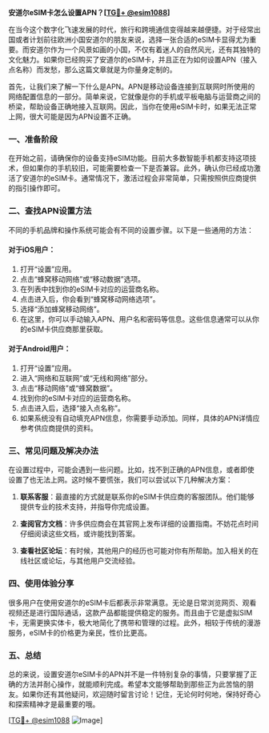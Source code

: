 **安道尔eSIM卡怎么设置APN？[[TG💪+ @esim1088](https://t.me/s/esim1088)]**

在当今这个数字化飞速发展的时代，旅行和跨境通信变得越来越便捷。对于经常出国或者计划前往欧洲小国安道尔的朋友来说，选择一张合适的eSIM卡显得尤为重要。而安道尔作为一个风景如画的小国，不仅有着迷人的自然风光，还有其独特的文化魅力。如果你已经购买了安道尔的eSIM卡，并且正在为如何设置APN（接入点名称）而发愁，那么这篇文章就是为你量身定制的。

首先，让我们来了解一下什么是APN。APN是移动设备连接到互联网时所使用的网络配置信息的一部分。简单来说，它就像是你的手机或平板电脑与运营商之间的桥梁，帮助设备正确地接入互联网。因此，当你在使用eSIM卡时，如果无法正常上网，很大可能是因为APN设置不正确。

### 一、准备阶段

在开始之前，请确保你的设备支持eSIM功能。目前大多数智能手机都支持这项技术，但如果你的手机较旧，可能需要检查一下是否兼容。此外，确认你已经成功激活了安道尔的eSIM卡。通常情况下，激活过程会非常简单，只需按照供应商提供的指引操作即可。

### 二、查找APN设置方法

不同的手机品牌和操作系统可能会有不同的设置步骤。以下是一些通用的方法：

#### 对于iOS用户：
1. 打开“设置”应用。
2. 点击“蜂窝移动网络”或“移动数据”选项。
3. 在列表中找到你的eSIM卡对应的运营商名称。
4. 点击进入后，你会看到“蜂窝移动网络选项”。
5. 选择“添加蜂窝移动网络”。
6. 在这里，你可以手动输入APN、用户名和密码等信息。这些信息通常可以从你的eSIM卡供应商那里获取。

#### 对于Android用户：
1. 打开“设置”应用。
2. 进入“网络和互联网”或“无线和网络”部分。
3. 点击“移动网络”或“蜂窝数据”。
4. 找到你的eSIM卡对应的运营商名称。
5. 点击进入后，选择“接入点名称”。
6. 如果系统没有自动填充APN信息，你需要手动添加。同样，具体的APN详情应参考供应商提供的资料。

### 三、常见问题及解决办法

在设置过程中，可能会遇到一些问题。比如，找不到正确的APN信息，或者即使设置了也无法上网。这时候不要慌张，我们可以尝试以下几种解决方案：

1. **联系客服**：最直接的方式就是联系你的eSIM卡供应商的客服团队。他们能够提供专业的技术支持，并指导你完成设置。
   
2. **查阅官方文档**：许多供应商会在其官网上发布详细的设置指南。不妨花点时间仔细阅读这些文档，或许能找到答案。

3. **查看社区论坛**：有时候，其他用户的经历也可能对你有所帮助。加入相关的在线社区或论坛，与其他用户交流经验。

### 四、使用体验分享

很多用户在使用安道尔的eSIM卡后都表示非常满意。无论是日常浏览网页、观看视频还是进行国际通话，这款产品都能提供稳定的服务。而且由于它是虚拟SIM卡，无需更换实体卡，极大地简化了携带和管理的过程。此外，相较于传统的漫游服务，eSIM卡的价格更为亲民，性价比更高。

### 五、总结

总的来说，设置安道尔eSIM卡的APN并不是一件特别复杂的事情，只要掌握了正确的方法并耐心操作，就能顺利完成。希望本文能够帮助到那些正为此苦恼的朋友。如果你还有其他疑问，欢迎随时留言讨论！记住，无论何时何地，保持好奇心和探索精神才是最重要的哦。

[[TG💪+ @esim1088](https://t.me/s/esim1088) ![Image](https://i.postimg.cc/4NQfJmqS/Snipaste-2025-05-13-00-14-12.png)]